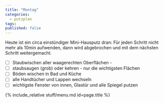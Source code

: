```yaml
---
title: "Montag"
categories:
  - putzplan
tags:
published: false
---
```


Heute ist ein circa einstündiger Mini-Hausputz dran: Für jeden Schritt nicht mehr als 10min aufwenden, dann wird abgebrochen und mit dem nächsten Schritt weitergemacht.

 - [ ]  Staubwischen aller waagerechten Oberflächen -
 - [ ] staubsaugen (grob) oder kehren - nur die wichtigsten Flächen 
 - [ ] Böden wischen in Bad und Küche  
 - [ ] alle Handtücher und Lappen wechseln  
 - [ ] wichtigste Fenster von innen, Glastür und alle Spiegel putzen
<!--more-->
{%  include_relative stuff/menu.md id=page.title %}
<!--stackedit_data:
eyJoaXN0b3J5IjpbLTgzMzIzOTY3Nl19
-->